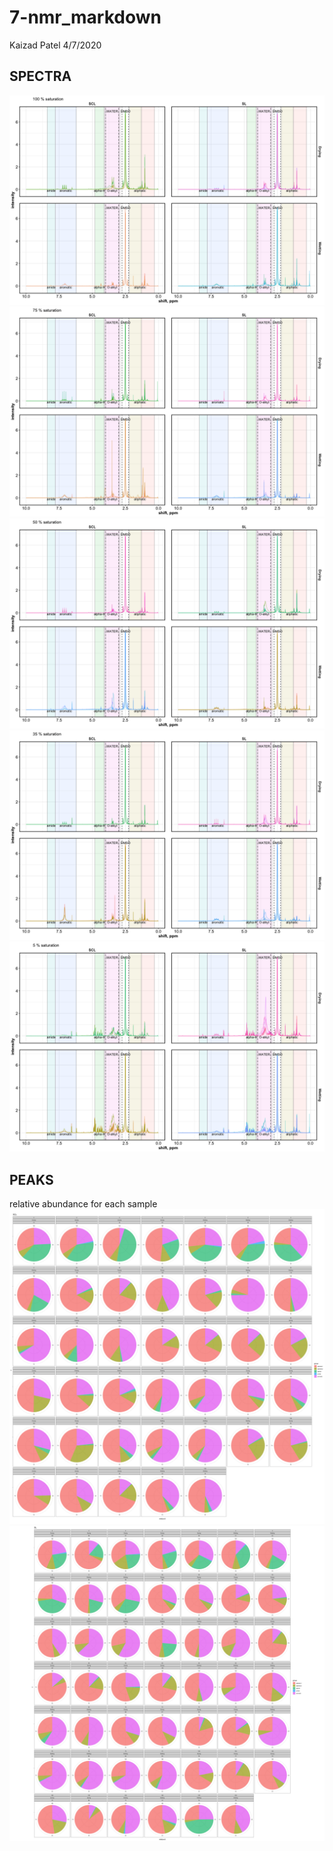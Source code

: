 7-nmr\_markdown
================
Kaizad Patel
4/7/2020

## SPECTRA

![](images/7b-nmr_markdown/nmr_spectra-1.png)<!-- -->![](images/7b-nmr_markdown/nmr_spectra-2.png)<!-- -->![](images/7b-nmr_markdown/nmr_spectra-3.png)<!-- -->![](images/7b-nmr_markdown/nmr_spectra-4.png)<!-- -->![](images/7b-nmr_markdown/nmr_spectra-5.png)<!-- -->

## PEAKS

relative abundance for each sample
![](images/7b-nmr_markdown/unnamed-chunk-2-1.png)<!-- -->![](images/7b-nmr_markdown/unnamed-chunk-2-2.png)<!-- -->
